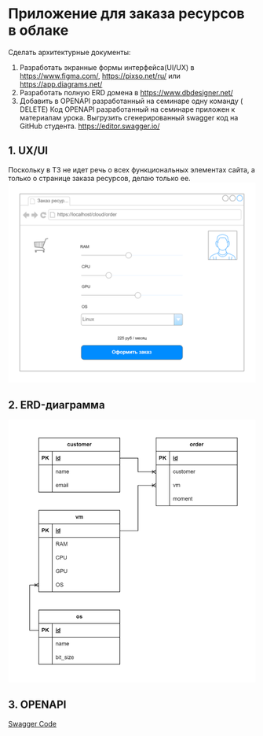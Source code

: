 # Приложение для заказа ресурсов в облаке
Сделать архитектурные документы:
1) Разработать экранные формы интерфейса(UI/UX) в https://www.figma.com/, https://pixso.net/ru/ или https://app.diagrams.net/
2) Разработать полную ERD домена в https://www.dbdesigner.net/
3) Добавить в OPENAPI разработанный на семинаре одну команду ( DELETE) Код OPENAPI разработанный на семинаре приложен к материалам урока. Выгрузить сгенерированный swagger код на GitHub студента. https://editor.swagger.io/
## 1. UX/UI
Поскольку в ТЗ не идет речь о всех функциональных элементах сайта, а только о странице заказа ресурсов, делаю только ее.
![UX/UI](UIUX.png "UX/UI")
## 2. ERD-диаграмма
![ERD-диаграмма](ERD.png "ERD-диаграмма")
## 3. OPENAPI
[Swagger Code](openapi.yaml)